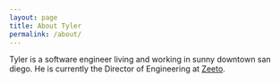 ```yaml
---
layout: page
title: About Tyler
permalink: /about/
---
```


<p>Tyler is a software engineer living and working in sunny downtown san diego. He is currently the Director of Engineering
at <a href="http://zeeto.io" target="_blank">Zeeto</a>.
</p>
